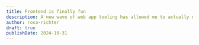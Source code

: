 ```yaml
---
title: Frontend is finally fun
description: A new wave of web app tooling has allowed me to actually enjoy building frontends.
author: rosa-richter
draft: true
publishDate: 2024-10-31
---
```


